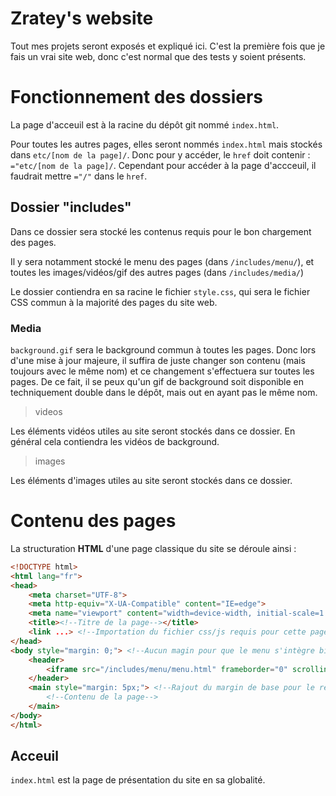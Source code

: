 # Zratey's website
Tout mes projets seront exposés et expliqué ici. C'est la première fois que je fais un vrai site web, donc c'est normal que des tests y soient présents.

# Fonctionnement des dossiers
La page d'acceuil est à la racine du dépôt git nommé `index.html`.

Pour toutes les autres pages, elles seront nommés `index.html` mais stockés dans `etc/[nom de la page]/`. Donc pour y accéder, le `href` doit contenir : `="etc/[nom de la page]/`. Cependant pour accéder à la page d'accceuil, il faudrait mettre `="/"` dans le `href`.

## Dossier "includes"
Dans ce dossier sera stocké les contenus requis pour le bon chargement des pages.

Il y sera notamment stocké le menu des pages (dans `/includes/menu/`), et toutes les images/vidéos/gif des autres pages (dans `/includes/media/`)

Le dossier contiendra en sa racine le fichier `style.css`, qui sera le fichier CSS commun à la majorité des pages du site web.

### Media
`background.gif` sera le background commun à toutes les pages. Donc lors d'une mise à jour majeure, il suffira de juste changer son contenu (mais toujours avec le même nom) et ce changement s'effectuera sur toutes les pages. De ce fait, il se peux qu'un gif de background soit disponible en techniquement double dans le dépôt, mais out en ayant pas le même nom.

> videos

Les éléments vidéos utiles au site seront stockés dans ce dossier. En général cela contiendra les vidéos de background.
> images

Les éléments d'images utiles au site seront stockés dans ce dossier.

# Contenu des pages
La structuration **HTML** d'une page classique du site se déroule ainsi :
```html
<!DOCTYPE html>
<html lang="fr">
<head>
    <meta charset="UTF-8">
    <meta http-equiv="X-UA-Compatible" content="IE=edge">
    <meta name="viewport" content="width=device-width, initial-scale=1.0">
    <title><!--Titre de la page--></title>
    <link ...> <!--Importation du fichier css/js requis pour cette page-->
</head>
<body style="margin: 0;"> <!--Aucun magin pour que le menu s'intègre bien dans la page-->
    <header>
        <iframe src="/includes/menu/menu.html" frameborder="0" scrolling="no" style="width: 100%;"></iframe> <!--Intégration de la page du menu-->
    </header>
    <main style="margin: 5px;"> <!--Rajout du margin de base pour le reste de la page-->
        <!--Contenu de la page-->
    </main>
</body>
</html>
```
## Acceuil
`index.html` est la page de présentation du site en sa globalité.